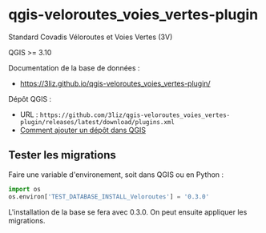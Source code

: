 # qgis-veloroutes_voies_vertes-plugin

Standard Covadis Véloroutes et Voies Vertes (3V)

QGIS >= 3.10

Documentation de la base de données : 
* https://3liz.github.io/qgis-veloroutes_voies_vertes-plugin/

Dépôt QGIS :
* URL : `https://github.com/3liz/qgis-veloroutes_voies_vertes-plugin/releases/latest/download/plugins.xml`
* [Comment ajouter un dépôt dans QGIS](https://3liz.github.io/add_qgis_repository.html)

## Tester les migrations

Faire une variable d'environement, soit dans QGIS ou en Python : 
```python
import os
os.environ['TEST_DATABASE_INSTALL_Veloroutes'] = '0.3.0'
```
L'installation de la base se fera avec 0.3.0. On peut ensuite appliquer les migrations.
